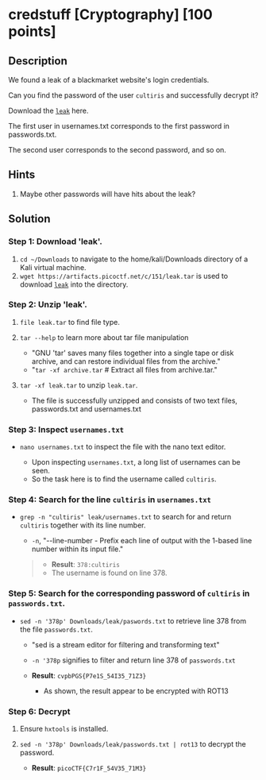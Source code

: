 # credstuff [Cryptography] [100 points]

## Description 

We found a leak of a blackmarket website's login credentials. 

Can you find the password of the user `cultiris` and successfully decrypt it?

Download the [`leak`](https://artifacts.picoctf.net/c/151/leak.tar) here.

The first user in usernames.txt corresponds to the first password in passwords.txt. 

The second user corresponds to the second password, and so on.

## Hints

1. Maybe other passwords will have hits about the leak?

## Solution

### Step 1: Download 'leak'.
1. `cd ~/Downloads` to navigate to the home/kali/Downloads directory of a Kali virtual machine.
2. `wget https://artifacts.picoctf.net/c/151/leak.tar` is used to download [`leak`](https://artifacts.picoctf.net/c/151/leak.tar) into the directory.

### Step 2: Unzip 'leak'.
1. `file leak.tar` to find file type.
2. `tar --help` to learn more about tar file manipulation

   * "GNU 'tar' saves many files together into a single tape or disk archive, and can restore individual files from the archive."
   * "`tar -xf archive.tar`          # Extract all files from archive.tar."  

3. `tar -xf leak.tar` to unzip `leak.tar`.
   
   * The file is successfully unzipped and consists of two text files, passwords.txt and usernames.txt

### Step 3: Inspect `usernames.txt`
* `nano usernames.txt` to inspect the file with the nano text editor.
   
   * Upon inspecting `usernames.txt`, a long list of usernames can be seen.
   * So the task here is to find the username called `cultiris`.

### Step 4: Search for the line `cultiris` in `usernames.txt`
* `grep -n "cultiris" leak/usernames.txt` to search for and return `cultiris` together with its line number.
   
   * `-n`, "--line-number - Prefix each line of output with the 1-based line number within its input file."


   > * **Result**: `378:cultiris` 
   >  * The username is found on line 378.

### Step 5: Search for the corresponding password of `cultiris` in `passwords.txt`.
* `sed -n '378p' Downloads/leak/paswords.txt` to retrieve line 378 from the file `passwords.txt`.
   
   * "sed is a stream editor for filtering and transforming text"
   * `-n '378p` signifies to filter and return line 378 of `passwords.txt`


   * **Result**: `cvpbPGS{P7e1S_54I35_71Z3}`
     * As shown, the result appear to be encrypted with ROT13

### Step 6: Decrypt
1. Ensure `hxtools` is installed.
2. `sed -n '378p' Downloads/leak/passwords.txt | rot13` to decrypt the password.
   
   * **Result**: `picoCTF{C7r1F_54V35_71M3}`

